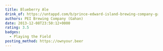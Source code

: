 ```yaml
---
title: Blueberry Ale
drink_of: https://untappd.com/b/prince-edward-island-brewing-company-gahan-blueberry-ale/414788
authors: PEI Brewing Company (Gahan)
date: 2013-12-08T23:50:12+0000
rating: 3.5
badges:
  - Playing the Field
posting_method: https://ownyour.beer
---
```

